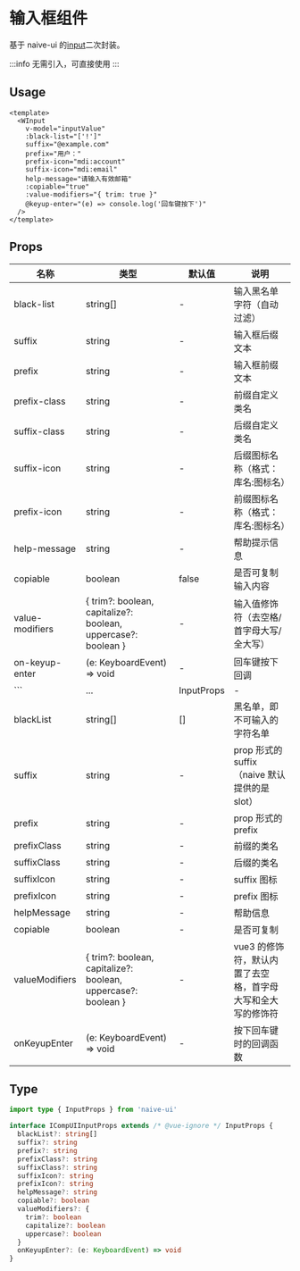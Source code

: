 # 输入框组件

基于 naive-ui 的[input](https://www.naiveui.com/zh-CN/os-theme/components/input)二次封装。

:::info
无需引入，可直接使用
:::

## Usage

```vue
<template>
  <WInput
    v-model="inputValue"
    :black-list="['!']"
    suffix="@example.com"
    prefix="用户："
    prefix-icon="mdi:account"
    suffix-icon="mdi:email"
    help-message="请输入有效邮箱"
    :copiable="true"
    :value-modifiers="{ trim: true }"
    @keyup-enter="(e) => console.log('回车键按下')"
  />
</template>
```
## Props

| 名称 | 类型 | 默认值 | 说明 |
|--|--|--|--|
| black-list | string[] | - | 输入黑名单字符（自动过滤） |
| suffix | string | - | 输入框后缀文本 |
| prefix | string | - | 输入框前缀文本 |
| prefix-class | string | - | 前缀自定义类名 |
| suffix-class | string | - | 后缀自定义类名 |
| suffix-icon | string | - | 后缀图标名称（格式：库名:图标名） |
| prefix-icon | string | - | 前缀图标名称（格式：库名:图标名） |
| help-message | string | - | 帮助提示信息 |
| copiable | boolean | false | 是否可复制输入内容 |
| value-modifiers | { trim?: boolean, capitalize?: boolean, uppercase?: boolean } | - | 输入值修饰符（去空格/首字母大写/全大写） |
| on-keyup-enter | (e: KeyboardEvent) => void | - | 回车键按下回调 |
```| ... | InputProps | - | 继承 naive-ui 的 InputProps 属性 |
| blackList | string[] | [] | 黑名单，即不可输入的字符名单 |
| suffix | string | - | prop 形式的 suffix（naive 默认提供的是 slot） |
| prefix | string | - | prop 形式的 prefix |
| prefixClass | string | - | 前缀的类名 |
| suffixClass | string | - | 后缀的类名 |
| suffixIcon | string | - | suffix 图标 |
| prefixIcon | string | - | prefix 图标 |
| helpMessage | string | - | 帮助信息 |
| copiable | boolean | - | 是否可复制 |
| valueModifiers | { trim?: boolean, capitalize?: boolean, uppercase?: boolean } | - | vue3 的修饰符，默认内置了去空格，首字母大写和全大写的修饰符 |
| onKeyupEnter | (e: KeyboardEvent) => void | - | 按下回车键时的回调函数 |

## Type

```ts
import type { InputProps } from 'naive-ui'

interface ICompUIInputProps extends /* @vue-ignore */ InputProps {
  blackList?: string[]
  suffix?: string
  prefix?: string
  prefixClass?: string
  suffixClass?: string
  suffixIcon?: string
  prefixIcon?: string
  helpMessage?: string
  copiable?: boolean
  valueModifiers?: {
    trim?: boolean
    capitalize?: boolean
    uppercase?: boolean
  }
  onKeyupEnter?: (e: KeyboardEvent) => void
}
```
